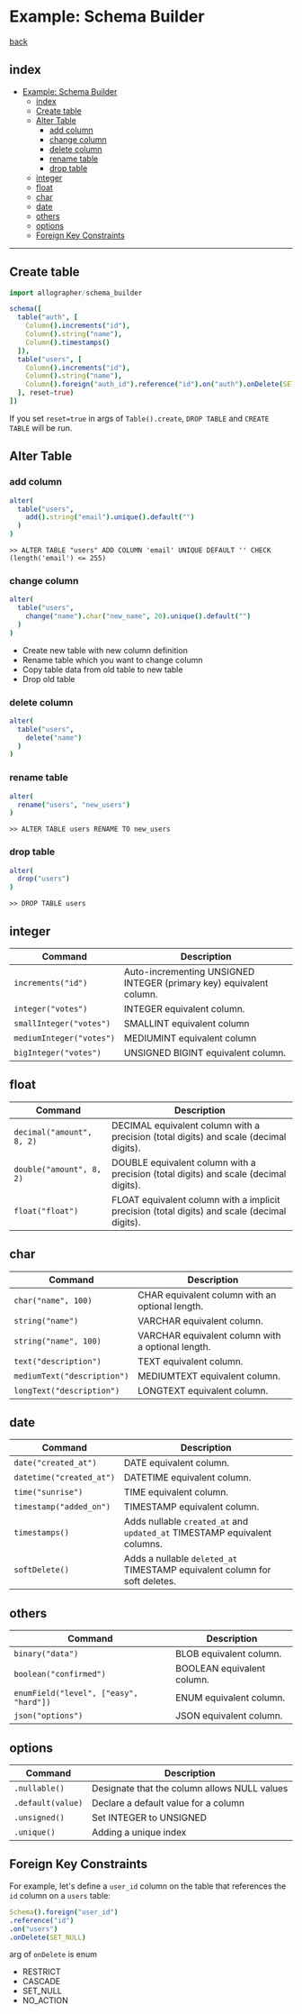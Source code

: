Example: Schema Builder
===
[back](../README.md)

## index
<!--ts-->
   * [Example: Schema Builder](#example-schema-builder)
      * [index](#index)
      * [Create table](#create-table)
      * [Alter Table](#alter-table)
         * [add column](#add-column)
         * [change column](#change-column)
         * [delete column](#delete-column)
         * [rename table](#rename-table)
         * [drop table](#drop-table)
      * [integer](#integer)
      * [float](#float)
      * [char](#char)
      * [date](#date)
      * [others](#others)
      * [options](#options)
      * [Foreign Key Constraints](#foreign-key-constraints)

<!-- Added by: root, at: Fri Aug  7 11:33:28 UTC 2020 -->

<!--te-->
---

## Create table
```nim
import allographer/schema_builder

schema([
  table("auth", [
    Column().increments("id"),
    Column().string("name"),
    Column().timestamps()
  ]),
  table("users", [
    Column().increments("id"),
    Column().string("name"),
    Column().foreign("auth_id").reference("id").on("auth").onDelete(SET_NULL)
  ], reset=true)
])
```
If you set `reset=true` in args of `Table().create`, `DROP TABLE` and `CREATE TABLE` will be run.

## Alter Table
### add column
```nim
alter(
  table("users",
    add().string("email").unique().default("")
  )
)
```
`>> ALTER TABLE "users" ADD COLUMN 'email' UNIQUE DEFAULT '' CHECK (length('email') <= 255)`


### change column
```nim
alter(
  table("users",
    change("name").char("new_name", 20).unique().default("")
  )
)
```
- Create new table with new column definition
- Rename table which you want to change column
- Copy table data from old table to new table
- Drop old table


### delete column
```nim
alter(
  table("users",
    delete("name")
  )
)
```

### rename table
```nim
alter(
  rename("users", "new_users")
)
```
`>> ALTER TABLE users RENAME TO new_users`

### drop table
```nim
alter(
  drop("users")
)
```
`>> DROP TABLE users`


## integer
|Command|Description|
|---|---|
|`increments("id")`|Auto-incrementing UNSIGNED INTEGER (primary key) equivalent column.|
|`integer("votes")`|INTEGER equivalent column.|
|`smallInteger("votes")`|SMALLINT equivalent column|
|`mediumInteger("votes")`|MEDIUMINT equivalent column|
|`bigInteger("votes")`|UNSIGNED BIGINT equivalent column.|

## float
|Command|Description|
|---|---|
|`decimal("amount", 8, 2)`|DECIMAL equivalent column with a precision (total digits) and scale (decimal digits).|
|`double("amount", 8, 2)`|DOUBLE equivalent column with a precision (total digits) and scale (decimal digits).|
|`float("float")`|FLOAT equivalent column with a implicit precision (total digits) and scale (decimal digits).|

## char
|Command|Description|
|---|---|
|`char("name", 100)`|CHAR equivalent column with an optional length.|
|`string("name")`|VARCHAR equivalent column.|
|`string("name", 100)`|VARCHAR equivalent column with a optional length.|
|`text("description")`|TEXT equivalent column.|
|`mediumText("description")`|MEDIUMTEXT equivalent column.|
|`longText("description")`|LONGTEXT equivalent column.|

## date
|Command|Description|
|---|---|
|`date("created_at")`|DATE equivalent column.|
|`datetime("created_at")`|DATETIME equivalent column.|
|`time("sunrise")`|TIME equivalent column.|
|`timestamp("added_on")`|TIMESTAMP equivalent column.|
|`timestamps()`|Adds nullable `created_at` and `updated_at` TIMESTAMP equivalent columns.|
|`softDelete()`|Adds a nullable `deleted_at` TIMESTAMP equivalent column for soft deletes.|

## others
|Command|Description|
|---|---|
|`binary("data")`|BLOB equivalent column.|
|`boolean("confirmed")`|BOOLEAN equivalent column.|
|`enumField("level", ["easy", "hard"])`|ENUM equivalent column.|
|`json("options")`|JSON equivalent column.|

## options
|Command|Description|
|---|---|
|`.nullable()`|Designate that the column allows NULL values|
|`.default(value)`|Declare a default value for a column|
|`.unsigned()`|Set INTEGER to UNSIGNED|
|`.unique()`|Adding a unique index|

## Foreign Key Constraints
For example, let's define a `user_id` column on the table that references the `id` column on a `users` table:
```nim
Schema().foreign("user_id")
.reference("id")
.on("users")
.onDelete(SET_NULL)
```

arg of `onDelete` is enum
- RESTRICT
- CASCADE
- SET_NULL
- NO_ACTION
